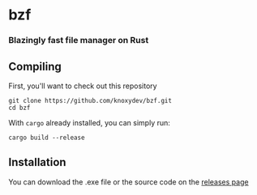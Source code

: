 # bzf

### Blazingly fast file manager on Rust

## Compiling

First, you'll want to check out this repository

```
git clone https://github.com/knoxydev/bzf.git
cd bzf
```

With `cargo` already installed, you can simply run:

```
cargo build --release
```

## Installation

You can download the .exe file or the source code on the [releases page](github.com/knoxydev/bzf/releases)
